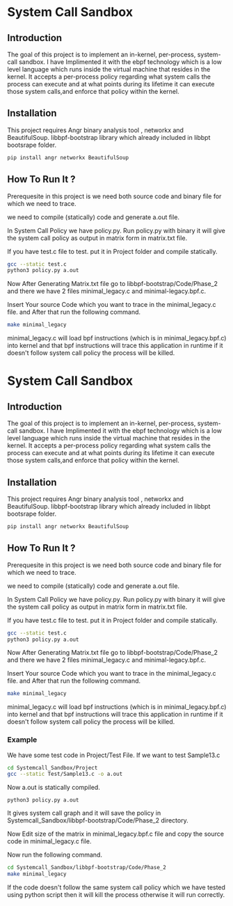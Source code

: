 # System Call Sandbox
##  Introduction
 The goal of this project is to implement an in-kernel, per-process, system-call sandbox.
 I have Implimented it with the ebpf technology which is a low level language which runs inside the virtual machine that resides in the kernel.
 It accepts a per-process policy regarding what system calls the process can execute and at what points during its lifetime it can execute those system calls,and enforce that policy within the kernel.


## Installation


This project requires Angr binary analysis tool , networkx and BeautifulSoup.
libbpf-bootstrap library which already included in libbpt bootsrape folder.
```sh
pip install angr networkx BeautifulSoup
```


## How To Run It ?
Prerequesite in this project is we need both source code and binary file for which we need to trace.

we need to compile (statically) code and generate a.out file.

In System Call Policy we have policy.py. Run policy.py with binary it will give the system call policy as output in matrix form in matrix.txt file.

If you have test.c file to test.
put it in Project folder and compile statically.
```sh
gcc --static test.c
python3 policy.py a.out
```

Now After Generating Matrix.txt file go to libbpf-bootstrap/Code/Phase_2 and there we have 2 files minimal_legacy.c and minimal-legacy.bpf.c.

Insert Your source Code which you want to trace in the minimal_legacy.c file. and After that run the following command.

```sh
make minimal_legacy
```

minimal_legacy.c will load bpf instructions (which is in minimal_legacy.bpf.c) into kernel and that bpf instructions will trace this application in runtime if it doesn't follow system call policy the process will be killed.








# System Call Sandbox
##  Introduction
 The goal of this project is to implement an in-kernel, per-process, system-call sandbox.
 I have Implimented it with the ebpf technology which is a low level language which runs inside the virtual machine that resides in the kernel.
 It accepts a per-process policy regarding what system calls the process can execute and at what points during its lifetime it can execute those system calls,and enforce that policy within the kernel.


## Installation


This project requires Angr binary analysis tool , networkx and BeautifulSoup.
libbpf-bootstrap library which already included in libbpt bootsrape folder.
```sh
pip install angr networkx BeautifulSoup
```


## How To Run It ?
Prerequesite in this project is we need both source code and binary file for which we need to trace.

we need to compile (statically) code and generate a.out file.

In System Call Policy we have policy.py. Run policy.py with binary it will give the system call policy as output in matrix form in matrix.txt file.

If you have test.c file to test.
put it in Project folder and compile statically.
```sh
gcc --static test.c
python3 policy.py a.out
```

Now After Generating Matrix.txt file go to libbpf-bootstrap/Code/Phase_2 and there we have 2 files minimal_legacy.c and minimal-legacy.bpf.c.

Insert Your source Code which you want to trace in the minimal_legacy.c file. and After that run the following command.

```sh
make minimal_legacy
```

minimal_legacy.c will load bpf instructions (which is in minimal_legacy.bpf.c) into kernel and that bpf instructions will trace this application in runtime if it doesn't follow system call policy the process will be killed.

### Example
We have some test code in Project/Test File.
If we want to test Sample13.c
```sh
cd Systemcall_Sandbox/Project
gcc --static Test/Sample13.c -o a.out
```
Now a.out is statically compiled.

```
python3 policy.py a.out 
```
It gives system call graph and it will save the policy in Systemcall_Sandbox/libbpf-bootstrap/Code/Phase_2 directory.

Now Edit size of the matrix in minimal_legacy.bpf.c file and copy the source code in minimal_legacy.c file.

Now run the following command.
```sh
cd Systemcall_Sandbox/libbpf-bootstrap/Code/Phase_2
make minimal_legacy
```
If the code doesn't follow the same system call policy which we have tested using python script then it will kill the process otherwise it will run correctly.
